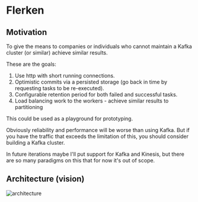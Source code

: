 # Flerken

## Motivation
To give the means to companies or individuals who cannot maintain a Kafka cluster (or similar) achieve similar results.

These are the goals:

1. Use http with short running connections.
2. Optimistic commits via a persisted storage (go back in time by requesting tasks to be re-executed).
3. Configurable retention period for both failed and successful tasks.
4. Load balancing work to the workers - achieve similar results to partitioning 

This could be used as a playground for prototyping.

Obviously reliability and performance will be worse than using Kafka. But if you have the traffic that exceeds the limitation of this, you should consider building a Kafka cluster. 

In future iterations maybe I'll put support for Kafka and Kinesis, but there are so many paradigms on this that for now it's out of scope.

## Architecture (vision)

![architecture](https://docs.google.com/drawings/d/e/2PACX-1vQRZQ34GfLlTh2eVLItmcPgGlI-9_GqM4rZnZQz-MpCo0824kgOKieXjB9y_qQIaEUdXwgJwEtyNRfd/pub?w=960&h=720)
